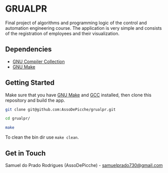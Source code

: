 # GRUALPR

Final project of algorithms and programming logic of the control and automation engineering course. The application is very simple and consists of the registration of employees and their visualization.

## Dependencies

- [GNU Compiler Collection](https://gcc.gnu.org/)
- [GNU Make](https://www.gnu.org/software/make/)

## Getting Started

Make sure that you have [GNU Make](https://www.gnu.org/software/make/) and [GCC](https://gcc.gnu.org/) installed, then clone this repository and build the app.

```bash
git clone git@github.com:AssoDePicche/grualpr.git

cd grualpr/

make

```

To clean the bin dir use `make clean`.

## Get in Touch

Samuel do Prado Rodrigues (AssoDePicche) - <samuelprado730@gmail.com>
